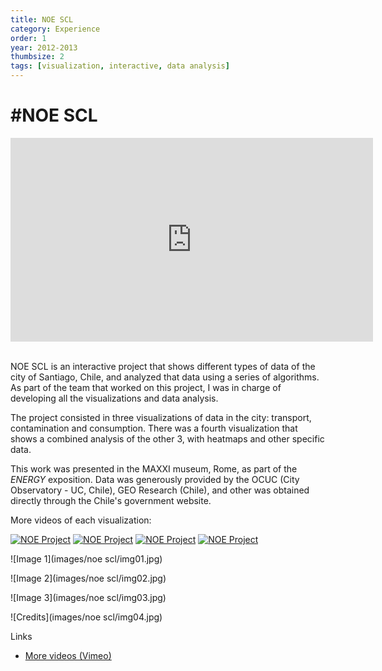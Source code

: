 ```yaml
---
title: NOE SCL
category: Experience
order: 1
year: 2012-2013
thumbsize: 2
tags: [visualization, interactive, data analysis]
---
```


# #NOE SCL

<iframe src="https://player.vimeo.com/video/63709405?title=0&byline=0&portrait=0" width="580" height="326" frameborder="0" webkitallowfullscreen mozallowfullscreen allowfullscreen></iframe>
&nbsp;

NOE SCL is an interactive project that shows different types of data of the city of Santiago, Chile, and analyzed that data using a series of algorithms. As part of the team that worked on this project, I was in charge of developing all the visualizations and data analysis.

The project consisted in three visualizations of data in the city: transport, contamination and consumption. There was a fourth visualization that shows a combined analysis of the other 3, with heatmaps and other specific data.

This work was presented in the MAXXI museum, Rome, as part of the *ENERGY* exposition. Data was generously provided by the OCUC (City Observatory - UC, Chile), GEO Research (Chile), and other was obtained directly through the Chile's government website.

More videos of each visualization:
<div class="videostrip">
<a href="https://vimeo.com/63725639"><img src="https://i.vimeocdn.com/video/434106449_780x439.webp" alt="NOE Project"/></a>
<a href="https://vimeo.com/63725638"><img src="https://i.vimeocdn.com/video/434106774_780x439.webp" alt="NOE Project"/></a>
<a href="https://vimeo.com/63725636"><img src="https://i.vimeocdn.com/video/434105812_780x439.webp" alt="NOE Project"/></a>
<a href="https://vimeo.com/63725640"><img src="https://i.vimeocdn.com/video/434106919_780x439.webp" alt="NOE Project"/></a>
</div>


![Image 1](images/noe scl/img01.jpg)

![Image 2](images/noe scl/img02.jpg)

![Image 3](images/noe scl/img03.jpg)

![Credits](images/noe scl/img04.jpg)


Links
- [More videos (Vimeo)](https://vimeo.com/user17606053)
